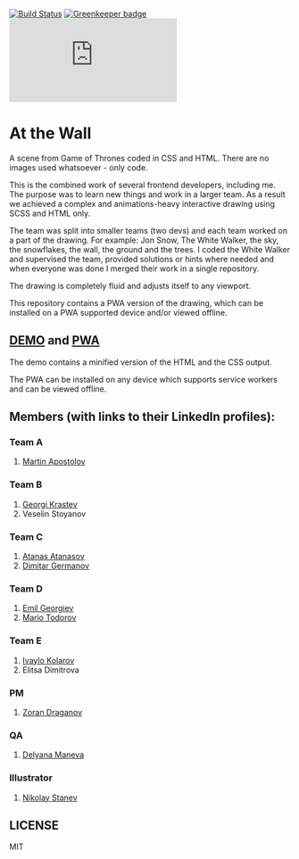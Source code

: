 [![Build Status](https://travis-ci.org/scriptex/at-the-wall.svg?branch=master)](https://travis-ci.org/scriptex/at-the-wall) 
[![Greenkeeper badge](https://badges.greenkeeper.io/scriptex/at-the-wall.svg)](https://greenkeeper.io/)
[![Analytics](https://ga-beacon.appspot.com/UA-83446952-1/github.com/scriptex/at-the-wall/README.md)](https://github.com/scriptex/at-the-wall/)

# At the Wall

A scene from Game of Thrones coded in CSS and HTML.
There are no images used whatsoever - only code.

This is the combined work of several frontend developers, including me. 
The purpose was to learn new things and work in a larger team.
As a result we achieved a complex and animations-heavy interactive drawing using SCSS and HTML only.

The team was split into smaller teams (two devs) and each team worked on a part of the drawing.
For example: Jon Snow, The White Walker, the sky, the snowflakes, the wall, the ground and the trees.
I coded the White Walker and supervised the team, provided solutions or hints where needed and when everyone was done I merged their work in a single repository.

The drawing is completely fluid and adjusts itself to any viewport.

This repository contains a PWA version of the drawing, which can be installed on a PWA supported device and/or viewed offline.

## [DEMO](https://codepen.io/scriptex/full/eLWdKN/) and [PWA](https://at-the-wall.now.sh/)

The demo contains a minified version of the HTML and the CSS output.

The PWA can be installed on any device which supports service workers and can be viewed offline.

## Members (with links to their LinkedIn profiles):

### Team A
1. [Martin Apostolov](https://www.linkedin.com/in/martoapostolov/)

### Team B
1. [Georgi Krastev](https://www.linkedin.com/in/georgi-krastev-a798abba)
2. Veselin Stoyanov

### Team C
1. [Atanas Atanasov](https://www.linkedin.com/in/scriptex)
2. [Dimitar Germanov](https://www.linkedin.com/in/dimitar-germanov-43428312a)

### Team D
1. [Emil Georgiev](https://www.linkedin.com/in/emil-georgiev-23a5989b/)
2. [Mario Todorov](https://www.linkedin.com/in/mario-todorov-9297a045/)

### Team E
1. [Ivaylo Kolarov](https://www.linkedin.com/in/ivaylo-kolarov-70668763/)
2. Elitsa Dimitrova

### PM
1. [Zoran Draganov](https://www.linkedin.com/in/zoran-a-k-a-zack-draganov-a7a156126/)

### QA
1. [Delyana Maneva](https://www.linkedin.com/in/delyana-maneva-b2069254/)

### Illustrator
1. [Nikolay Stanev](https://www.linkedin.com/in/nikolay-stanev-53ab04b8/)

## LICENSE

MIT
